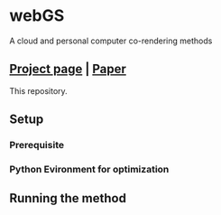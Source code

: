 # webGS
A cloud and personal computer co-rendering methods 

## [Project page](https://github.com/DistilledW/webGS) | [Paper](https://github.com/DistilledW/webGS) 

This repository.

## Setup
### Prerequisite

### Python Evironment for optimization

## Running the method
